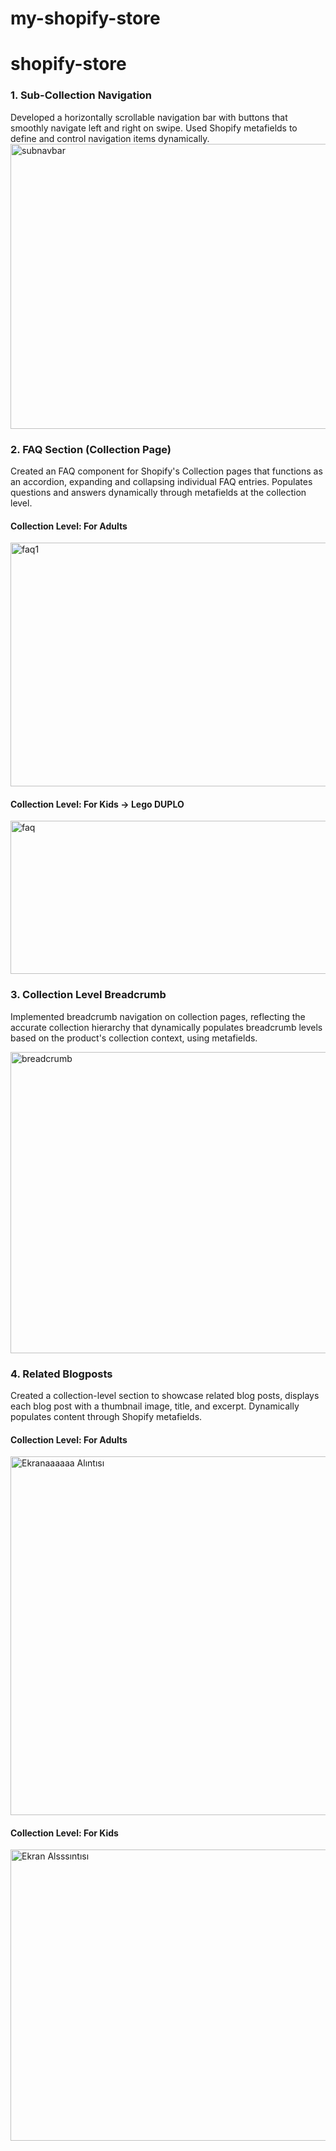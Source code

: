 # my-shopify-store

# shopify-store

### 1. Sub-Collection Navigation
Developed a horizontally scrollable navigation bar with buttons that smoothly navigate left and right on swipe.
Used Shopify metafields to define and control navigation items dynamically. 
<img width="1019" height="456" alt="subnavbar" src="https://github.com/user-attachments/assets/75040348-ca93-4df8-b0ec-0d4e9187fc8c" />


### 2. FAQ Section (Collection Page)
Created an FAQ component for Shopify's Collection pages that functions as an accordion, expanding and collapsing individual FAQ entries.
Populates questions and answers dynamically through metafields at the collection level. 

 
#### Collection Level: For Adults 

<img width="1076" height="390" alt="faq1" src="https://github.com/user-attachments/assets/8806db23-00c9-4394-bc9f-382d8d2c177e" />


#### Collection Level: For Kids -> Lego DUPLO

<img width="1081" height="245" alt="faq" src="https://github.com/user-attachments/assets/aa1539be-559c-493d-9b93-ac1ee8545b2e" />


### 3. Collection Level Breadcrumb
Implemented breadcrumb navigation on collection pages, reflecting the accurate collection hierarchy that dynamically populates breadcrumb levels based on the product's collection context, using metafields.

<img width="1093" height="482" alt="breadcrumb" src="https://github.com/user-attachments/assets/640361cc-54f7-4870-bd8d-c3bb793b9a66" />


### 4. Related Blogposts
Created a collection-level section to showcase related blog posts, displays each blog post with a thumbnail image, title, and excerpt. Dynamically populates content through Shopify metafields.


#### Collection Level: For Adults 

<img width="1074" height="574" alt="Ekranaaaaaa Alıntısı" src="https://github.com/user-attachments/assets/c6ef14ae-7bc1-48af-9c50-6b31d93a8845" />


#### Collection Level: For Kids

<img width="1054" height="466" alt="Ekran Alsssıntısı" src="https://github.com/user-attachments/assets/4971d2fd-146d-4a7a-b112-020957b32e9a" />





